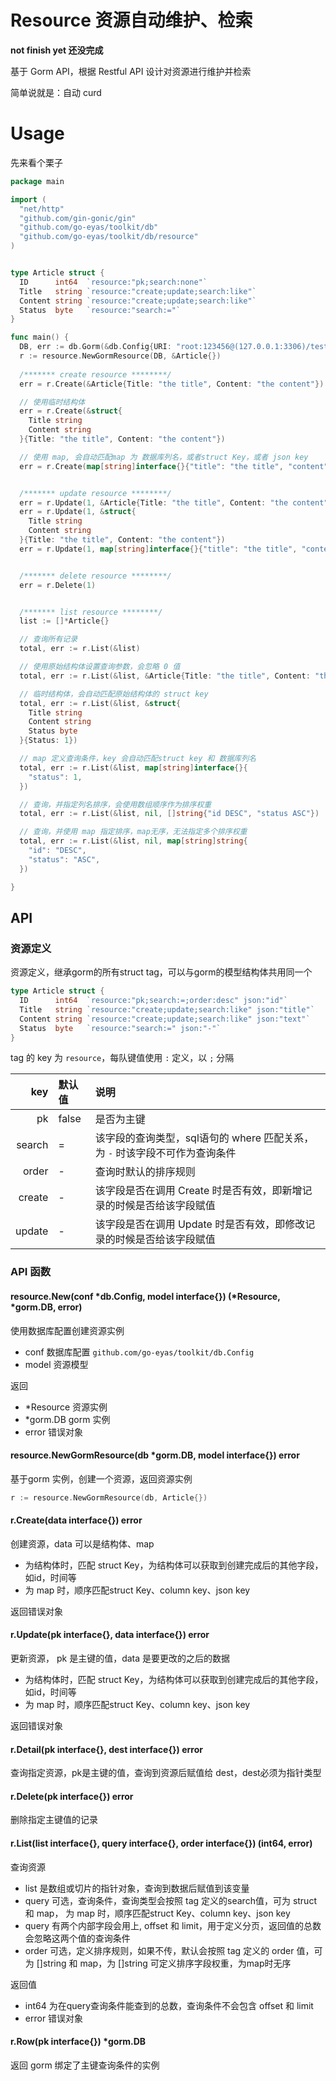# Resource 资源自动维护、检索

**not finish yet 还没完成**

基于 Gorm API，根据 Restful API 设计对资源进行维护并检索

简单说就是：自动 curd

# Usage

先来看个栗子

```go
package main

import (
  "net/http"
  "github.com/gin-gonic/gin"
  "github.com/go-eyas/toolkit/db"
  "github.com/go-eyas/toolkit/db/resource"
)


type Article struct {
  ID      int64  `resource:"pk;search:none"`
  Title   string `resource:"create;update;search:like"`
  Content string `resource:"create;update;search:like"`
  Status  byte   `resource:"search:="`
}

func main() {
  DB, err := db.Gorm(&db.Config{URI: "root:123456@(127.0.0.1:3306)/test"})
  r := resource.NewGormResource(DB, &Article{})
  
  /******* create resource ********/
  err = r.Create(&Article{Title: "the title", Content: "the content"}) // 使用原本类型结构体

  // 使用临时结构体
  err = r.Create(&struct{
    Title string
    Content string
  }{Title: "the title", Content: "the content"})

  // 使用 map, 会自动匹配map 为 数据库列名，或者struct Key，或者 json key
  err = r.Create(map[string]interface{}{"title": "the title", "content": "the content"})


  /******* update resource ********/
  err = r.Update(1, &Article{Title: "the title", Content: "the content"})
  err = r.Update(1, &struct{
    Title string
    Content string
  }{Title: "the title", Content: "the content"})
  err = r.Update(1, map[string]interface{}{"title": "the title", "content": "the content"})


  /******* delete resource ********/
  err = r.Delete(1)


  /******* list resource ********/
  list := []*Article{}

  // 查询所有记录
  total, err := r.List(&list)

  // 使用原始结构体设置查询参数，会忽略 0 值
  total, err := r.List(&list, &Article{Title: "the title", Content: "the content"})

  // 临时结构体，会自动匹配原始结构体的 struct key
  total, err := r.List(&list, &struct{
    Title string
    Content string
    Status byte
  }{Status: 1})

  // map 定义查询条件，key 会自动匹配struct key 和 数据库列名
  total, err := r.List(&list, map[string]interface{}{
    "status": 1,
  })

  // 查询，并指定列名排序，会使用数组顺序作为排序权重
  total, err := r.List(&list, nil, []string{"id DESC", "status ASC"})

  // 查询，并使用 map 指定排序，map无序，无法指定多个排序权重
  total, err := r.List(&list, nil, map[string]string{
    "id": "DESC",
    "status": "ASC",
  })

}
```

## API 

### 资源定义

资源定义，继承gorm的所有struct tag，可以与gorm的模型结构体共用同一个

```go
type Article struct {
  ID      int64  `resource:"pk;search:=;order:desc" json:"id"`
  Title   string `resource:"create;update;search:like" json:"title"`
  Content string `resource:"create;update;search:like" json:"text"`
  Status  byte   `resource:"search:=" json:"-"`
}
```

tag 的 key 为 `resource`，每队键值使用 `:` 定义，以 `;` 分隔

|key|默认值|说明|
| ---: | :--- | :--- |
|pk| false | 是否为主键|
|search|=| 该字段的查询类型，sql语句的 where 匹配关系，为 `-` 时该字段不可作为查询条件|
|order|-|查询时默认的排序规则|
|create|-|该字段是否在调用 Create 时是否有效，即新增记录的时候是否给该字段赋值|
|update|-|该字段是否在调用 Update 时是否有效，即修改记录的时候是否给该字段赋值|


### API 函数

#### resource.New(conf *db.Config, model interface{}) (*Resource, *gorm.DB, error)

使用数据库配置创建资源实例

 * conf 数据库配置 `github.com/go-eyas/toolkit/db.Config`
 * model 资源模型
 
返回
 
 * *Resource 资源实例
 * *gorm.DB gorm 实例
 * error 错误对象

#### resource.NewGormResource(db *gorm.DB, model interface{}) error

基于gorm 实例，创建一个资源，返回资源实例

```go
r := resource.NewGormResource(db, Article{})
```

#### r.Create(data interface{}) error

创建资源，data 可以是结构体、map

 * 为结构体时，匹配 struct Key，为结构体可以获取到创建完成后的其他字段，如id，时间等
 * 为 map 时，顺序匹配struct Key、column key、json key
 
返回错误对象

#### r.Update(pk interface{}, data interface{}) error

更新资源， pk 是主键的值，data 是要更改的之后的数据

 * 为结构体时，匹配 struct Key，为结构体可以获取到创建完成后的其他字段，如id，时间等
 * 为 map 时，顺序匹配struct Key、column key、json key
 
返回错误对象

#### r.Detail(pk interface{}, dest interface{}) error

查询指定资源，pk是主键的值，查询到资源后赋值给 dest，dest必须为指针类型

#### r.Delete(pk interface{}) error

删除指定主键值的记录

#### r.List(list interface{}, query interface{}, order interface{}) (int64, error)

查询资源

 * list 是数组或切片的指针对象，查询到数据后赋值到该变量
 * query 可选，查询条件，查询类型会按照 tag 定义的search值，可为 struct 和 map， 为 map 时，顺序匹配struct Key、column key、json key
 * query 有两个内部字段会用上, offset 和 limit，用于定义分页，返回值的总数会忽略这两个值的查询条件
 * order 可选，定义排序规则，如果不传，默认会按照 tag 定义的 order 值，可为 []string 和 map，为 []string 可定义排序字段权重，为map时无序
 
返回值 
 * int64 为在query查询条件能查到的总数，查询条件不会包含 offset 和 limit
 * error 错误对象
 
#### r.Row(pk interface{}) *gorm.DB

返回 gorm 绑定了主键查询条件的实例

